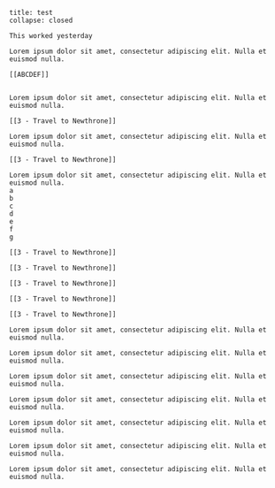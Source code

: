 ```ad-note
title: test
collapse: closed

This worked yesterday
```

```ad-abstract
Lorem ipsum dolor sit amet, consectetur adipiscing elit. Nulla et euismod nulla. 

[[ABCDEF]]


```

```ad-info
Lorem ipsum dolor sit amet, consectetur adipiscing elit. Nulla et euismod nulla.

[[3 - Travel to Newthrone]]
```

```ad-tip
Lorem ipsum dolor sit amet, consectetur adipiscing elit. Nulla et euismod nulla.

[[3 - Travel to Newthrone]]
```

```ad-success
Lorem ipsum dolor sit amet, consectetur adipiscing elit. Nulla et euismod nulla.
a
b
c
d
e
f
g

[[3 - Travel to Newthrone]]

[[3 - Travel to Newthrone]]

[[3 - Travel to Newthrone]]

[[3 - Travel to Newthrone]]

[[3 - Travel to Newthrone]]
```

```ad-question
Lorem ipsum dolor sit amet, consectetur adipiscing elit. Nulla et euismod nulla.
```

```ad-warning
Lorem ipsum dolor sit amet, consectetur adipiscing elit. Nulla et euismod nulla.
```

```ad-failure
Lorem ipsum dolor sit amet, consectetur adipiscing elit. Nulla et euismod nulla.
```

```ad-danger
Lorem ipsum dolor sit amet, consectetur adipiscing elit. Nulla et euismod nulla.
```

```ad-bug
Lorem ipsum dolor sit amet, consectetur adipiscing elit. Nulla et euismod nulla.
```

```ad-example
Lorem ipsum dolor sit amet, consectetur adipiscing elit. Nulla et euismod nulla.
```

```ad-quote
Lorem ipsum dolor sit amet, consectetur adipiscing elit. Nulla et euismod nulla.
```

